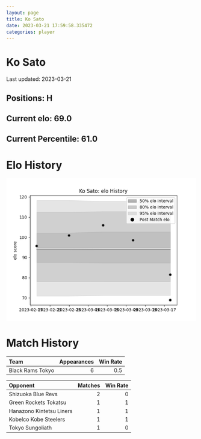 ```yaml
---  
layout: page  
title: Ko Sato  
date: 2023-03-21 17:59:58.335472  
categories: player  
---
```

# Ko Sato


Last updated: 2023-03-21
## Positions: H

## Current elo: 69.0

## Current Percentile: 61.0

# Elo History


![elo history](history_KoSato.png)
# Match History


| Team             |   Appearances |   Win Rate |
|:-----------------|--------------:|-----------:|
| Black Rams Tokyo |             6 |        0.5 |

| Opponent                 |   Matches |   Win Rate |
|:-------------------------|----------:|-----------:|
| Shizuoka Blue Revs       |         2 |          0 |
| Green Rockets Tokatsu    |         1 |          1 |
| Hanazono Kintetsu Liners |         1 |          1 |
| Kobelco Kobe Steelers    |         1 |          1 |
| Tokyo Sungoliath         |         1 |          0 |